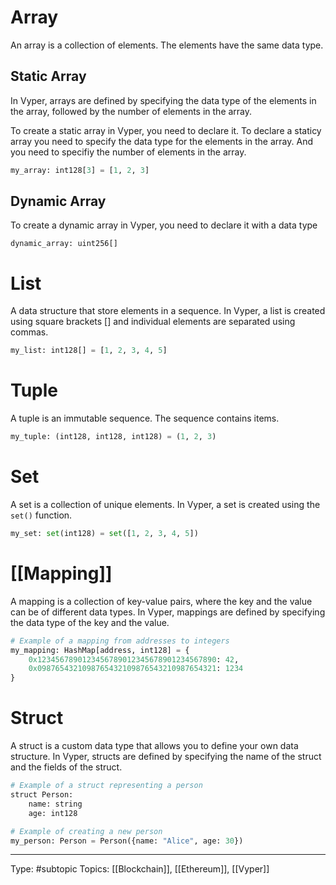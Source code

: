 
# Array

An array is a collection of elements. The elements have the same data type. 

## Static Array

In Vyper, arrays are defined by specifying the data type of the elements in the array, followed by the number of elements in the array.

To create a static array in Vyper, you need to declare it. To declare a staticy array you need to specify the data type for the elements in the array. And you need to specifiy the number of elements in the array.

```python
my_array: int128[3] = [1, 2, 3]
```

## Dynamic Array

To create a dynamic array in Vyper, you need to declare it with a data type
```Vyper
dynamic_array: uint256[]
```



# List

A data structure that store elements in a sequence. In Vyper, a list is created using square brackets [] and individual elements are separated using commas.
```python
my_list: int128[] = [1, 2, 3, 4, 5]
```

# Tuple

A tuple is an immutable sequence. The sequence contains items.
```python
my_tuple: (int128, int128, int128) = (1, 2, 3)
```

# Set

A set is a collection of unique elements. In Vyper, a set is created using the `set()` function.
```python
my_set: set(int128) = set([1, 2, 3, 4, 5])
```

# [[Mapping]]

A mapping is a collection of key-value pairs, where the key and the value can be of different data types. In Vyper, mappings are defined by specifying the data type of the key and the value.

```python
# Example of a mapping from addresses to integers
my_mapping: HashMap[address, int128] = {
    0x1234567890123456789012345678901234567890: 42,
    0x0987654321098765432109876543210987654321: 1234
}

```

# Struct

A struct is a custom data type that allows you to define your own data structure. In Vyper, structs are defined by specifying the name of the struct and the fields of the struct.

```python
# Example of a struct representing a person
struct Person:
    name: string
    age: int128

# Example of creating a new person
my_person: Person = Person({name: "Alice", age: 30})
```

___
Type: #subtopic
Topics: [[Blockchain]], [[Ethereum]], [[Vyper]]

